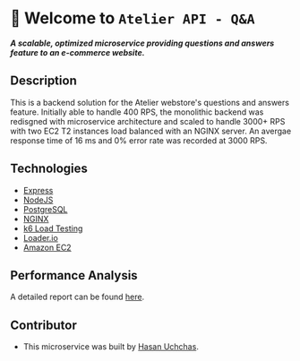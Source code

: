 # 👋 Welcome to `Atelier API - Q&A`

**_A scalable, optimized microservice providing questions and answers feature to an e-commerce website._**

## Description
This is a backend solution for the Atelier webstore's questions and answers feature. Initially able to handle 400 RPS, the monolithic backend was redisgned with microservice architecture and scaled to handle 3000+ RPS with two EC2 T2 instances load balanced with an NGINX server. An avergae response time of 16 ms and 0% error rate was recorded at 3000 RPS.  

## Technologies
* [Express](https://expressjs.com/)
* [NodeJS](https://nodejs.dev/)
* [PostgreSQL](https://www.postgresql.org/)
* [NGINX](https://www.nginx.com/)
* [k6 Load Testing](https://k6.io/)
* [Loader.io](https://loader.io/)
* [Amazon EC2](https://aws.amazon.com/ec2/)

## Performance Analysis
A detailed report can be found [here](https://pewter-polyanthus-44c.notion.site/11-11-2022-Performance-Analysis-cf8495b1fae64cb2b842996b1c09e42a).

## Contributor
* This microservice was built by [Hasan Uchchas](https://github.com/huchchas).
